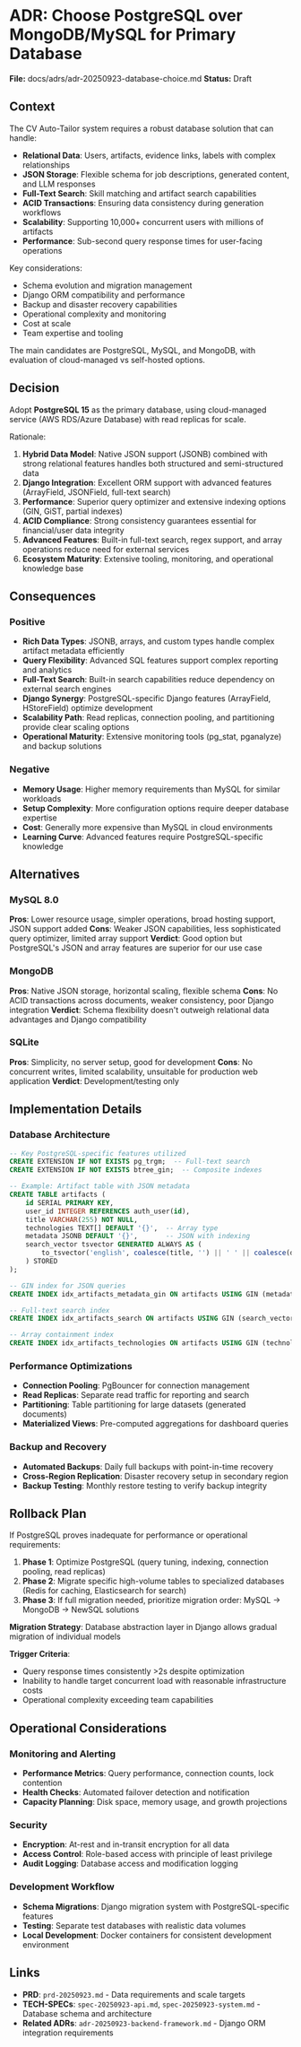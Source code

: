 # ADR: Choose PostgreSQL over MongoDB/MySQL for Primary Database

**File:** docs/adrs/adr-20250923-database-choice.md
**Status:** Draft

## Context

The CV Auto-Tailor system requires a robust database solution that can handle:
- **Relational Data**: Users, artifacts, evidence links, labels with complex relationships
- **JSON Storage**: Flexible schema for job descriptions, generated content, and LLM responses
- **Full-Text Search**: Skill matching and artifact search capabilities
- **ACID Transactions**: Ensuring data consistency during generation workflows
- **Scalability**: Supporting 10,000+ concurrent users with millions of artifacts
- **Performance**: Sub-second query response times for user-facing operations

Key considerations:
- Schema evolution and migration management
- Django ORM compatibility and performance
- Backup and disaster recovery capabilities
- Operational complexity and monitoring
- Cost at scale
- Team expertise and tooling

The main candidates are PostgreSQL, MySQL, and MongoDB, with evaluation of cloud-managed vs self-hosted options.

## Decision

Adopt **PostgreSQL 15** as the primary database, using cloud-managed service (AWS RDS/Azure Database) with read replicas for scale.

Rationale:
1. **Hybrid Data Model**: Native JSON support (JSONB) combined with strong relational features handles both structured and semi-structured data
2. **Django Integration**: Excellent ORM support with advanced features (ArrayField, JSONField, full-text search)
3. **Performance**: Superior query optimizer and extensive indexing options (GIN, GiST, partial indexes)
4. **ACID Compliance**: Strong consistency guarantees essential for financial/user data integrity
5. **Advanced Features**: Built-in full-text search, regex support, and array operations reduce need for external services
6. **Ecosystem Maturity**: Extensive tooling, monitoring, and operational knowledge base

## Consequences

### Positive
+ **Rich Data Types**: JSONB, arrays, and custom types handle complex artifact metadata efficiently
+ **Query Flexibility**: Advanced SQL features support complex reporting and analytics
+ **Full-Text Search**: Built-in search capabilities reduce dependency on external search engines
+ **Django Synergy**: PostgreSQL-specific Django features (ArrayField, HStoreField) optimize development
+ **Scalability Path**: Read replicas, connection pooling, and partitioning provide clear scaling options
+ **Operational Maturity**: Extensive monitoring tools (pg_stat, pganalyze) and backup solutions

### Negative
- **Memory Usage**: Higher memory requirements than MySQL for similar workloads
- **Setup Complexity**: More configuration options require deeper database expertise
- **Cost**: Generally more expensive than MySQL in cloud environments
- **Learning Curve**: Advanced features require PostgreSQL-specific knowledge

## Alternatives

### MySQL 8.0
**Pros**: Lower resource usage, simpler operations, broad hosting support, JSON support added
**Cons**: Weaker JSON capabilities, less sophisticated query optimizer, limited array support
**Verdict**: Good option but PostgreSQL's JSON and array features are superior for our use case

### MongoDB
**Pros**: Native JSON storage, horizontal scaling, flexible schema
**Cons**: No ACID transactions across documents, weaker consistency, poor Django integration
**Verdict**: Schema flexibility doesn't outweigh relational data advantages and Django compatibility

### SQLite
**Pros**: Simplicity, no server setup, good for development
**Cons**: No concurrent writes, limited scalability, unsuitable for production web application
**Verdict**: Development/testing only

## Implementation Details

### Database Architecture
```sql
-- Key PostgreSQL-specific features utilized
CREATE EXTENSION IF NOT EXISTS pg_trgm;  -- Full-text search
CREATE EXTENSION IF NOT EXISTS btree_gin;  -- Composite indexes

-- Example: Artifact table with JSON metadata
CREATE TABLE artifacts (
    id SERIAL PRIMARY KEY,
    user_id INTEGER REFERENCES auth_user(id),
    title VARCHAR(255) NOT NULL,
    technologies TEXT[] DEFAULT '{}',  -- Array type
    metadata JSONB DEFAULT '{}',       -- JSON with indexing
    search_vector tsvector GENERATED ALWAYS AS (
        to_tsvector('english', coalesce(title, '') || ' ' || coalesce(description, ''))
    ) STORED
);

-- GIN index for JSON queries
CREATE INDEX idx_artifacts_metadata_gin ON artifacts USING GIN (metadata);

-- Full-text search index
CREATE INDEX idx_artifacts_search ON artifacts USING GIN (search_vector);

-- Array containment index
CREATE INDEX idx_artifacts_technologies ON artifacts USING GIN (technologies);
```

### Performance Optimizations
- **Connection Pooling**: PgBouncer for connection management
- **Read Replicas**: Separate read traffic for reporting and search
- **Partitioning**: Table partitioning for large datasets (generated documents)
- **Materialized Views**: Pre-computed aggregations for dashboard queries

### Backup and Recovery
- **Automated Backups**: Daily full backups with point-in-time recovery
- **Cross-Region Replication**: Disaster recovery setup in secondary region
- **Backup Testing**: Monthly restore testing to verify backup integrity

## Rollback Plan

If PostgreSQL proves inadequate for performance or operational requirements:

1. **Phase 1**: Optimize PostgreSQL (query tuning, indexing, connection pooling, read replicas)
2. **Phase 2**: Migrate specific high-volume tables to specialized databases (Redis for caching, Elasticsearch for search)
3. **Phase 3**: If full migration needed, prioritize migration order: MySQL → MongoDB → NewSQL solutions

**Migration Strategy**: Database abstraction layer in Django allows gradual migration of individual models

**Trigger Criteria**:
- Query response times consistently >2s despite optimization
- Inability to handle target concurrent load with reasonable infrastructure costs
- Operational complexity exceeding team capabilities

## Operational Considerations

### Monitoring and Alerting
- **Performance Metrics**: Query performance, connection counts, lock contention
- **Health Checks**: Automated failover detection and notification
- **Capacity Planning**: Disk space, memory usage, and growth projections

### Security
- **Encryption**: At-rest and in-transit encryption for all data
- **Access Control**: Role-based access with principle of least privilege
- **Audit Logging**: Database access and modification logging

### Development Workflow
- **Schema Migrations**: Django migration system with PostgreSQL-specific features
- **Testing**: Separate test databases with realistic data volumes
- **Local Development**: Docker containers for consistent development environment

## Links

- **PRD**: `prd-20250923.md` - Data requirements and scale targets
- **TECH-SPECs**: `spec-20250923-api.md`, `spec-20250923-system.md` - Database schema and architecture
- **Related ADRs**: `adr-20250923-backend-framework.md` - Django ORM integration requirements